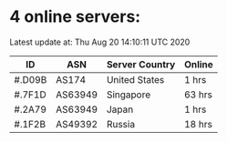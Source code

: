 # 4 online servers:

Latest update at: Thu Aug 20 14:10:11 UTC 2020

| ID | ASN | Server Country | Online |
| -- | --- | -------------- | ------ |
| #.D09B | AS174 | United States | 1 hrs |
| #.7F1D | AS63949 | Singapore | 63 hrs |
| #.2A79 | AS63949 | Japan | 1 hrs |
| #.1F2B | AS49392 | Russia | 18 hrs |

